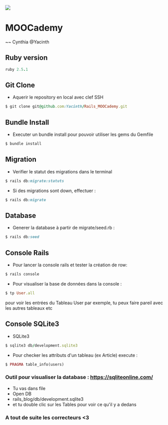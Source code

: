 ![](https://media0.giphy.com/media/2zeji2UedvZzvIZ45N/giphy.gif?cid=3640f6095c4a8a4d6b6958366767066f)

# MOOCademy

~~ Cynthia @Yacinth

## Ruby version

```ruby
ruby 2.5.1
```

## Git Clone

- Aquerir le repository en local avec clef SSH

```ruby
$ git clone git@github.com:Yacinth/Rails_MOOCademy.git
```

## Bundle Install

- Executer un bundle install pour pouvoir utiliser les gems du Gemfile

```ruby
$ bundle install
```

## Migration

- Verifier le statut des migrations dans le terminal

```ruby
$ rails db:migrate:statuts
```

- Si des migrations sont down, effectuer :

```ruby
$ rails db:migrate
```

## Database

- Generer la database à partir de migrate/seed.rb :

```ruby
$ rails db:seed
```

## Console Rails

- Pour lancer la console rails et tester la création de row:

```ruby
$ rails console
```

- Pour visualiser la base de données dans la console :

```ruby
$ tp User.all
```

pour voir les entrées du Tableau User par exemple, tu peux faire pareil avec les autres tableaux etc

## Console SQLite3

- SQLite3

```ruby
$ sqlite3 db/development.sqlite3
```

- Pour checker les attributs d'un tableau (ex Article) execute :

```ruby
$ PRAGMA table_info(users)
```

### Outil pour visualiser la database : https://sqliteonline.com/

- Tu vas dans file
- Open DB
- rails_blog/db/development.sqlite3
- et tu double clic sur les Tables pour voir ce qu'il y a dedans

### A tout de suite les correcteurs <3

